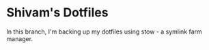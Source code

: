 # Shivam's Dotfiles
In this branch, I'm backing up my dotfiles using stow - a symlink farm manager.
